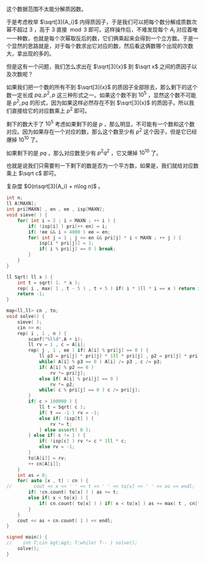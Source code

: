 这个数据范围不太能分解质因数。

于是考虑枚举 $\sqrt[3]{A_i}$ 内得质因子，于是我们可以把每个数分解成质数次幂不超过 $3$ ，高于 $3$ 直接 $\bmod 3$ 即可。这样操作后，不难发现每个 $A_i$ 对应着唯一一种数，也就是每个次幂取反后的数，它们俩乘起来会得到一个立方数。于是一个显然的思路就是，对于每个数求出它对应的数，然后看这俩数哪个出现的次数大，拿出现的多的。

但是这有一个问题，我们怎么求出在 $\sqrt[3]{x}$ 到 $\sqrt x$ 之间的质因子以及次数呢？

如果我们把一个数的所有不到 $\sqrt[3]{x}$ 的质因子全部除去，那么剩下的这个数一定长成 $pq,p^2,p$ 这三种形式之一。如果这个数不到 $10^5$ ，显然这个数不可能是 $p^2,pq$ 的形式，因为如果这样必然存在不到 $\sqrt[3]{x}$ 的质因子。所以我们直接给它的对应数乘上 $p^2$ 即可。

剩下的数大于了 $10^5$ 考虑如果剩下的是 $p$ ，那么明显，不可能有一个数和这个数对应。因为如果存在一个对应的数，那么这个数至少有 $p^2$ 这个因子，但是它已经爆掉 $10^{10}$ 了。

如果剩下的是 $pq$ ，那么对应数至少有 $p^2q^2$ ，它又爆掉 $10^{10}$ 了。

也就是说我们只需要判一下剩下的数是否为一个平方数，如果是，我们就给对应数乘上 $\sqrt c$ 即可。

复杂度 $O(n\sqrt[3]{A_i} + n\log n)$ 。

```cpp
int n;
ll A[MAXN];
int pri[MAXN] , en , ee , isp[MAXN];
void sieve( ) {
	for( int i = 2 ; i < MAXN ; ++ i ) {
		if( !isp[i] ) pri[++ en] = i;
		if( !ee && i > 4000 ) ee = en;
		for( int j = 1 ; j <= en && pri[j] * i < MAXN ; ++ j ) {
			isp[i * pri[j]] = 1;
			if( i % pri[j] == 0 ) break;
		}
	}
}

ll Sqrt( ll x ) {
	int t = sqrt( 1. * x );
	rep( i , max( 1 , t - 5 ) , t + 5 ) if( i * 1ll * i == x ) return i;
	return -1;
}

map<ll,ll> cn , to;
void solve() {
	sieve( );
	cin >> n;
	rep( i , 1 , n ) {
		scanf("%lld",A + i);
		ll rv = 1 , c = A[i];
		rep( j , 1 , ee ) if( A[i] % pri[j] == 0 ) {
			ll p3 = pri[j] * pri[j] * 1ll * pri[j] , p2 = pri[j] * pri[j];
			while( A[i] % p3 == 0 ) A[i] /= p3 , c /= p3;
			if( A[i] % p2 == 0 ) 
				rv *= pri[j];
			else if( A[i] % pri[j] == 0 )
				rv *= p2;
			while( c % pri[j] == 0 ) c /= pri[j];
		}
		if( c > 100000 ) {
			ll t = Sqrt( c );
			if( t == -1 ) rv = -1;
			else if( !isp[t] ) {
				rv *= t;
			} else assert( 0 );
		} else if( c != 1 ) {
			if( !isp[c] ) rv *= c * 1ll * c;
			else rv = -1;
		}
		to[A[i]] = rv;
		++ cn[A[i]];
	}
	int as = 0;
	for( auto [x , t] : cn ) {
//        cout << x << ' ' << t << ' ' << to[x] << ' ' << as << endl;
		if( !cn.count( to[x] ) ) as += t;
		else if( x < to[x] ) {
			if( cn.count( to[x] ) ) if( x < to[x] ) as += max( t , cn[to[x]] );
		}
	}
	cout << as + cn.count( 1 ) << endl;
}

signed main() {
//    int T;cin &gt;&gt; T;while( T-- ) solve();
    solve();
}
```
